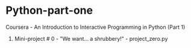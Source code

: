 # Python-part-one
Coursera - An Introduction to Interactive Programming in Python (Part 1)

<ol>
  <li>Mini-project # 0 - "We want... a shrubbery!" - project_zero.py</li>
  
</ol>
